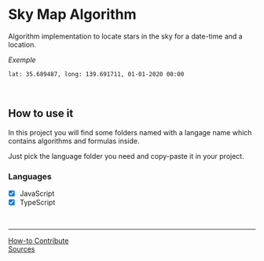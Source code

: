 # Sky Map Algorithm
Algorithm implementation to locate stars in the sky for a date-time and a location.

*Exemple*
``` 
lat: 35.689487, long: 139.691711, 01-01-2020 00:00
```

<br/>

## How to use it
In this project you will find some folders named with a langage name which contains algorithms and formulas inside.

Just pick the language folder you need and copy-paste it in your project.

### Languages 
* [x] JavaScript
* [x] TypeScript

<br/>

---
[How-to Contribute](CONTRIBUTING.md) \
[Sources](sources.md)
